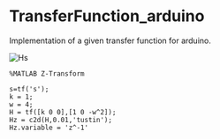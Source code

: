 # TransferFunction_arduino
Implementation of a given transfer function for arduino.

![Hs](https://user-images.githubusercontent.com/27640916/204833859-46f4e921-19ae-4bd0-8ff4-7058f828d029.PNG)


```
%MATLAB Z-Transform

s=tf('s');
k = 1;
w = 4;
H = tf([k 0 0],[1 0 -w^2]);
Hz = c2d(H,0.01,'tustin');
Hz.variable = 'z^-1'
```

